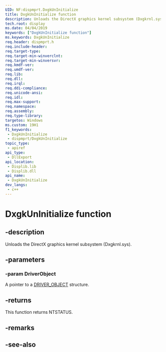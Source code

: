```yaml
---
UID: NF:dispmprt.DxgkUnInitialize
title: DxgkUnInitialize function
description: Unloads the DirectX graphics kernel subsystem (Dxgkrnl.sys).
tech.root: display
ms.date: 04/04/2019
keywords: ["DxgkUnInitialize function"]
ms.keywords: DxgkUnInitialize
req.header: dispmprt.h
req.include-header: 
req.target-type: 
req.target-min-winverclnt: 
req.target-min-winversvr: 
req.kmdf-ver: 
req.umdf-ver: 
req.lib: 
req.dll: 
req.irql: 
req.ddi-compliance: 
req.unicode-ansi: 
req.idl: 
req.max-support: 
req.namespace: 
req.assembly: 
req.type-library: 
targetos: Windows
ms.custom: 19H1
f1_keywords:
 - DxgkUnInitialize
 - dispmprt/DxgkUnInitialize
topic_type:
 - apiref
api_type:
 - DllExport
api_location:
 - Displib.lib
 - Displib.dll
api_name:
 - DxgkUnInitialize
dev_langs:
 - c++
---
```


# DxgkUnInitialize function


## -description

Unloads the DirectX graphics kernel subsystem (Dxgkrnl.sys).

## -parameters

### -param DriverObject

A pointer to a [DRIVER_OBJECT](../wdm/ns-wdm-_driver_object.md) structure.

## -returns

This function returns NTSTATUS.

## -remarks

## -see-also
